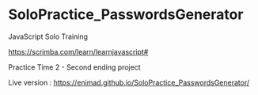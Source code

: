 # SoloPractice_PasswordsGenerator

JavaScript Solo Training

https://scrimba.com/learn/learnjavascript#

Practice Time 2 - Second ending project

Live version : https://enimad.github.io/SoloPractice_PasswordsGenerator/
